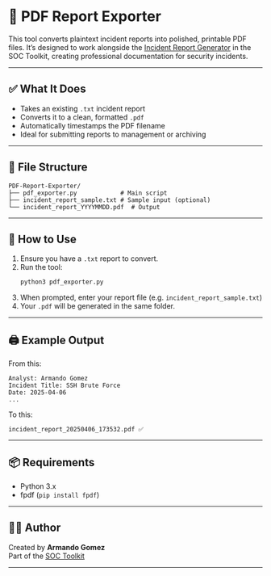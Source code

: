 # 🧾 PDF Report Exporter

This tool converts plaintext incident reports into polished, printable PDF files. It’s designed to work alongside the [Incident Report Generator](../Incident-Report-Generator) in the SOC Toolkit, creating professional documentation for security incidents.

---

## ✅ What It Does

- Takes an existing `.txt` incident report
- Converts it to a clean, formatted `.pdf`
- Automatically timestamps the PDF filename
- Ideal for submitting reports to management or archiving

---

## 📁 File Structure

```
PDF-Report-Exporter/
├── pdf_exporter.py            # Main script
├── incident_report_sample.txt # Sample input (optional)
└── incident_report_YYYYMMDD.pdf  # Output
```

---

## 🚀 How to Use

1. Ensure you have a `.txt` report to convert.
2. Run the tool:
   ```bash
   python3 pdf_exporter.py
   ```
3. When prompted, enter your report file (e.g. `incident_report_sample.txt`)
4. Your `.pdf` will be generated in the same folder.

---

## 🖨️ Example Output

From this:
```
Analyst: Armando Gomez
Incident Title: SSH Brute Force
Date: 2025-04-06
...
```

To this:
```
incident_report_20250406_173532.pdf ✅
```

---

## 📦 Requirements

- Python 3.x
- fpdf (`pip install fpdf`)

---

## 👨‍💻 Author

Created by **Armando Gomez**  
Part of the [SOC Toolkit](https://github.com/ArmandoSNHU/SOC-Toolkit)

---
